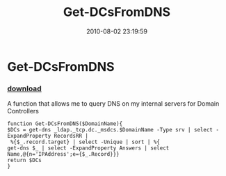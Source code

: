 ﻿---
pid:            2042
parent:         0
children:       
poster:         Cameron Ove
title:          Get-DCsFromDNS
date:           2010-08-02 23:19:59
description:    A function that allows me to query DNS on my internal servers for Domain Controllers
format:         posh
---

# Get-DCsFromDNS

### [download](2042.ps1)  

A function that allows me to query DNS on my internal servers for Domain Controllers

```posh
function Get-DCsFromDNS($DomainName){    
$DCs = get-dns _ldap._tcp.dc._msdcs.$DomainName -Type srv | select -ExpandProperty RecordsRR | 
 %{$_.record.target} | select -Unique | sort | %{
get-dns $_ | select -ExpandProperty Answers | select Name,@{n='IPAddress';e={$_.Record}}}
return $DCs
}

```
